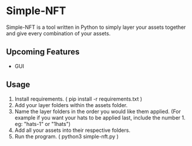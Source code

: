 # Simple-NFT
Simple-NFT is a tool written in Python to simply layer your assets together and give every combination of your assets.

## Upcoming Features
- GUI

## Usage
1. Install requirements. ( pip install -r requirements.txt )
2. Add your layer folders within the assets folder.
3. Name the layer folders in the order you would like them applied. (For example if you want your hats to be applied last, include the number 1. eg: "hats-1" or "1hats")
4. Add all your assets into their respective folders.
5. Run the program. ( python3 simple-nft.py )
